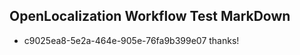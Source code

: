 ## OpenLocalization Workflow Test MarkDown
* c9025ea8-5e2a-464e-905e-76fa9b399e07 
thanks!<!--HONumber=Mar16_HO1-->
